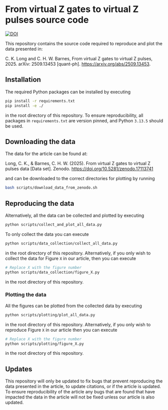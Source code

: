 # From virtual Z gates to virtual Z pulses source code

[![DOI](https://zenodo.org/badge/DOI/10.5281/zenodo.17123422.svg)](https://doi.org/10.5281/zenodo.17123422)

This repository contains the source code required to reproduce and plot the data presented in:

C. K. Long and C. H. W. Barnes, From virtual Z gates to virtual Z pulses, 2025. arXiv: 2509.13453 \[quant-ph\]. https://arxiv.org/abs/2509.13453.

## Installation

The required Python packages can be installed by executing
```bash
pip install -r requirements.txt
pip install -e ./
```
in the root directory of this repository. To ensure reproducibility, all packages in ``requirements.txt`` are version pinned, and Python ``3.13.5`` should be used.

## Downloading the data

The data for the article can be found at:

Long, C. K., & Barnes, C. H. W. (2025). From virtual Z gates to virtual Z pulses data [Data set]. Zenodo. https://doi.org/10.5281/zenodo.17113741

and can be downloaded to the correct directories for plotting by running
```bash
bash scripts/download_data_from_zenodo.sh
```

## Reproducing the data

Alternatively, all the data can be collected and plotted by executing
```bash
python scripts/collect_and_plot_all_data.py
```

To only collect the data you can execute
```bash
python scripts/data_collection/collect_all_data.py
```
in the root directory of this repository. Alternatively, if you only wish to collect the data for Figure ``X`` in our article, then you can execute
```bash
# Replace X with the figure number
python scripts/data_collection/figure_X.py 
```
in the root directory of this repository.

### Plotting the data

All the figures can be plotted from the collected data by executing
```bash
python scripts/plotting/plot_all_data.py
```
in the root directory of this repository. Alternatively, if you only wish to reproduce Figure ``X`` in our article then you can execute
```bash
# Replace X with the figure number
python scripts/plotting/figure_X.py 
```
in the root directory of this repository.

## Updates

This repository will only be updated to fix bugs that prevent reproducing the data presented in the article, to update citations, or if the article is updated. To ensure reproducibility of the article any bugs that are found that have impacted the data in the article will not be fixed unless our article is also updated.